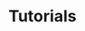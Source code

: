 ---
layout: multi-categories
title: Tutorials
permalink: /tutorials/
category: 'Tutorials'
tags: ['Psycholinguistics', 'Markdown', 'Markup']
---